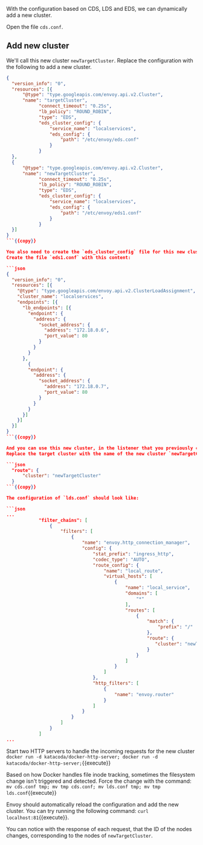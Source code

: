 With the configuration based on CDS, LDS and EDS, we can dynamically add a new cluster.

Open the file `cds.conf`.

## Add new cluster

We'll call this new cluster `newTargetCluster`. Replace the configuration with the following to add a new cluster.

```json
{
  "version_info": "0",
  "resources": [{
      "@type": "type.googleapis.com/envoy.api.v2.Cluster",
      "name": "targetCluster",
			"connect_timeout": "0.25s",
			"lb_policy": "ROUND_ROBIN",
			"type": "EDS",
			"eds_cluster_config": {
				"service_name": "localservices",
				"eds_config": {
					"path": "/etc/envoy/eds.conf"
				}
			}
  },
  {
      "@type": "type.googleapis.com/envoy.api.v2.Cluster",
      "name": "newTargetCluster",
			"connect_timeout": "0.25s",
			"lb_policy": "ROUND_ROBIN",
			"type": "EDS",
			"eds_cluster_config": {
				"service_name": "localservices",
				"eds_config": {
					"path": "/etc/envoy/eds1.conf"
				}
			}
  }]
}
```{{copy}}

You also need to create the `eds_cluster_config` file for this new cluster.
Create the file `eds1.conf` with this content:

```json
{
  "version_info": "0",
  "resources": [{
    "@type": "type.googleapis.com/envoy.api.v2.ClusterLoadAssignment",
    "cluster_name": "localservices",
    "endpoints": [{
      "lb_endpoints": [{
        "endpoint": {
          "address": {
            "socket_address": {
              "address": "172.18.0.6",
              "port_value": 80
            }
          }
        }
      },
	    {
        "endpoint": {
          "address": {
            "socket_address": {
              "address": "172.18.0.7",
              "port_value": 80
            }
          }
        }
      }]
    }]
  }]
}
```{{copy}}

And you can use this new cluster, in the listener that you previously configured. Open the file `lds.conf`.
Replace the target cluster with the name of the new cluster `newTargetCluster`.

```json
  "route": {
      "cluster": "newTargetCluster"
  }
```{{copy}}

The configuration of `lds.conf` should look like:

```json
...
            "filter_chains": [
                {
                    "filters": [
                        {
                            "name": "envoy.http_connection_manager",
                            "config": {
                                "stat_prefix": "ingress_http",
                                "codec_type": "AUTO",
                                "route_config": {
                                    "name": "local_route",
                                    "virtual_hosts": [
                                        {
                                            "name": "local_service",
                                            "domains": [
                                                "*"
                                            ],
                                            "routes": [
                                                {
                                                    "match": {
                                                        "prefix": "/"
                                                    },
                                                    "route": {
                                                       "cluster": "newTargetCluster"
                                                    }
                                                }
                                            ]
                                        }
                                    ]
                                },
                                "http_filters": [
                                    {
                                        "name": "envoy.router"
                                    }
                                ]
                            }
                        }
                    ]
                }
            ]
...
```

Start two HTTP servers to handle the incoming requests for the new cluster
`docker run -d katacoda/docker-http-server; docker run -d katacoda/docker-http-server;`{{execute}}

Based on how Docker handles file inode tracking, sometimes the filesystem change isn't triggered and detected.
Force the change with the command: `mv cds.conf tmp; mv tmp cds.conf; mv lds.conf tmp; mv tmp lds.conf`{{execute}}

Envoy should automatically reload the configuration and add the new cluster. You can try running the following command:
`curl localhost:81`{{execute}}.

You can notice with the response of each request, that the ID of the nodes changes, corresponding to the nodes of `newTargetCluster`.